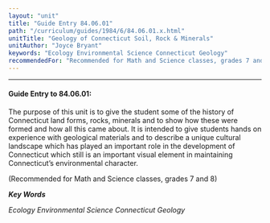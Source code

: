 ```yaml
---
layout: "unit"
title: "Guide Entry 84.06.01"
path: "/curriculum/guides/1984/6/84.06.01.x.html"
unitTitle: "Geology of Connecticut Soil, Rock & Minerals"
unitAuthor: "Joyce Bryant"
keywords: "Ecology Environmental Science Connecticut Geology"
recommendedFor: "Recommended for Math and Science classes, grades 7 and 8"
---
```

<body>
<hr/>
 <h4>
  Guide Entry to 84.06.01:
 </h4>
 The purpose of this unit is to give the student some of the history of Connecticut land forms, rocks, minerals and to show how these were formed and how all this came about.  It is intended to give students hands on experience with geological materials and to describe a unique cultural landscape which has played an important role in the development of Connecticut which still is an important visual element in maintaining Connecticut’s environmental character.
 <p>
  (Recommended for Math and Science classes, grades 7 and 8)
 </p>
<p>
  <b>
   <i>
    Key Words
   </i>
  </b>
  <br/>
 </p>
 <p>
  <i>
   Ecology Environmental Science Connecticut Geology
  </i>
 </p>

</body>